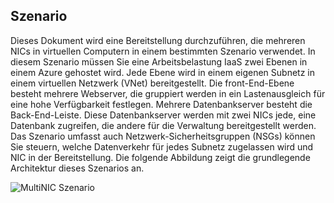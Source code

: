 ## <a name="scenario"></a>Szenario

Dieses Dokument wird eine Bereitstellung durchzuführen, die mehreren NICs in virtuellen Computern in einem bestimmten Szenario verwendet. In diesem Szenario müssen Sie eine Arbeitsbelastung IaaS zwei Ebenen in einem Azure gehostet wird. Jede Ebene wird in einem eigenen Subnetz in einem virtuellen Netzwerk (VNet) bereitgestellt. Die front-End-Ebene besteht mehrere Webserver, die gruppiert werden in ein Lastenausgleich für eine hohe Verfügbarkeit festlegen. Mehrere Datenbankserver besteht die Back-End-Leiste. Diese Datenbankserver werden mit zwei NICs jede, eine Datenbank zugreifen, die andere für die Verwaltung bereitgestellt werden. Das Szenario umfasst auch Netzwerk-Sicherheitsgruppen (NSGs) können Sie steuern, welche Datenverkehr für jedes Subnetz zugelassen wird und NIC in der Bereitstellung. Die folgende Abbildung zeigt die grundlegende Architektur dieses Szenarios an.  

![MultiNIC Szenario](./media/virtual-network-deploy-multinic-scenario-include/Figure1.png)

